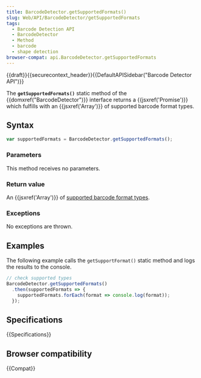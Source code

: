 ```yaml
---
title: BarcodeDetector.getSupportedFormats()
slug: Web/API/BarcodeDetector/getSupportedFormats
tags:
  - Barcode Detection API
  - BarcodeDetector
  - Method
  - barcode
  - shape detection
browser-compat: api.BarcodeDetector.getSupportedFormats
---
```

{{draft}}{{securecontext_header}}{{DefaultAPISidebar("Barcode Detector API")}}

The **`getSupportedFormats()`** static method
of the {{domxref("BarcodeDetector")}} interface returns a {{jsxref('Promise')}} which
fulfills with an {{jsxref('Array')}} of supported barcode format types.

## Syntax

```js
var supportedFormats = BarcodeDetector.getSupportedFormats();
```

### Parameters

This method receives no parameters.

### Return value

An {{jsxref('Array')}} of [supported
barcode format types](/en-US/docs/Web/API/Barcode_Detection_API#supported_barcode_formats).

### Exceptions

No exceptions are thrown.

## Examples

The following example calls the `getSupportFormat()` static method and logs
the results to the console.

```js
// check supported types
BarcodeDetector.getSupportedFormats()
  .then(supportedFormats => {
    supportedFormats.forEach(format => console.log(format));
  });
```

## Specifications

{{Specifications}}

## Browser compatibility

{{Compat}}
